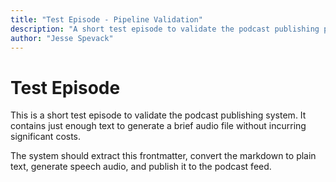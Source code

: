 ```yaml
---
title: "Test Episode - Pipeline Validation"
description: "A short test episode to validate the podcast publishing pipeline works end-to-end."
author: "Jesse Spevack"
---
```


# Test Episode

This is a short test episode to validate the podcast publishing system. It contains just enough text to generate a brief audio file without incurring significant costs.

The system should extract this frontmatter, convert the markdown to plain text, generate speech audio, and publish it to the podcast feed.
